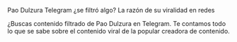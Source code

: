 Pao Dulzura Telegram ¿se filtró algo? La razón de su viralidad en redes

¿Buscas contenido filtrado de Pao Dulzura en Telegram. Te contamos todo lo que se sabe sobre el contenido viral de la popular creadora de contenido.
